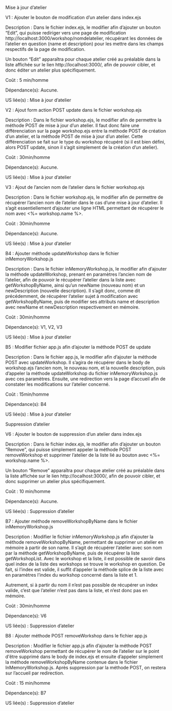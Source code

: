 Mise à jour d’atelier

V1 : Ajouter le bouton de modification d’un atelier dans index.ejs

Description : Dans le fichier index.ejs, le modifier afin d’ajouter un bouton “Edit”, qui puisse rediriger vers une page de modification http://localhost:3000/workshop/nomdelatelier, récupérant les données de l’atelier en question (name et description) pour les mettre dans les champs respectifs de la page de modification. 

Un bouton “Edit” apparaîtra pour chaque atelier créé au préalable dans la liste affichée sur le lien http://localhost:3000/, afin de pouvoir cibler, et donc éditer un atelier plus spécifiquement.

Coût : 5 min/homme

Dépendance(s): Aucune.

US liée(s)  : Mise à jour d’atelier

V2 : Ajout form action POST update dans le fichier workshop.ejs

Description : Dans le fichier workshop.ejs, le modifier afin de permettre la méthode POST de mise à jour d’un atelier. Il faut donc faire une différenciation sur la page workshop.ejs entre la méthode POST de création d’un atelier, et la méthode POST de mise à jour d’un atelier. Cette différenciation se fait sur le type du workshop récupéré (si il est bien défini, alors POST update, sinon il s’agit simplement de la création d’un atelier).

Coût : 30min/homme

Dépendance(s): Aucune.

US liée(s)  : Mise à jour d’atelier

V3 : Ajout de l’ancien nom de l’atelier dans le fichier workshop.ejs

Description : Dans le fichier workshop.ejs, le modifier afin de permettre de récupérer l’ancien nom de l’atelier dans le cas d’une mise à jour d’atelier. Il s’agit essentiellement d’ajouter une ligne HTML permettant de récupérer le nom avec <%= workshop.name %>.

Coût : 30min/homme

Dépendance(s): Aucune.

US liée(s)  : Mise à jour d’atelier

B4 : Ajouter méthode updateWorkshop dans le fichier inMemoryWorkshop.js

Description : Dans le fichier inMemoryWorkshop.js, le modifier afin d’ajouter la méthode updateWorkshop, prenant en paramètres l’ancien nom de l’atelier, afin de pouvoir le récupérer l’atelier dans la liste avec getWorkshopByName, ainsi qu’un newName (nouveau nom) et un newDescription (nouvelle description). Il s’agit donc, comme dit précédemment, de récupérer l’atelier sujet à modification avec getWorkshopByName, puis de modifier ses attributs name et description avec newName et newDescription respectivement en mémoire.

Coût : 30min/homme

Dépendance(s): V1, V2, V3

US liée(s)  : Mise à jour d’atelier

B5 : Modifier fichier app.js afin d’ajouter la méthode POST de update

Description : Dans le fichier app.js, le modifier afin d’ajouter la méthode POST avec updateWorkshop. Il s’agira de récupérer dans le body de workshop.ejs l’ancien nom, le nouveau nom, et la nouvelle description, puis d’appeler la méthode updateWorkshop du fichier inMemoryWorkshop.js avec ces paramètres. Ensuite, une redirection vers la page d’accueil afin de constater les modifications sur l’atelier concerné.

Coût : 15min/homme

Dépendance(s): B4

US liée(s)  : Mise à jour d’atelier

Suppression d’atelier

V6 : Ajouter le bouton de suppression d’un atelier dans index.ejs

Description : Dans le fichier index.ejs, le modifier afin d’ajouter un bouton “Remove”, qui puisse simplement appeler la méthode POST removeWorkshop et supprimer l’atelier de la liste lié au bouton avec <%= workshop.name %>.

Un bouton “Remove” apparaîtra pour chaque atelier créé au préalable dans la liste affichée sur le lien http://localhost:3000/, afin de pouvoir cibler, et donc supprimer un atelier plus spécifiquement.

Coût : 10 min/homme

Dépendance(s): Aucune.

US liée(s)  : Suppression d’atelier

B7 : Ajouter méthode removeWorkshopByName dans le fichier inMemoryWorkshop.js


Description :  Modifier le fichier inMemoryWorkshop.js afin d’ajouter la méthode removeWorkshopByName, permettant de supprimer un atelier en mémoire à partir de son name. Il s’agit de récupérer l’atelier avec son nom par la méthode getWorkshopByName, puis de récupérer la liste getWorkshopList. Avec le workshop et la liste, il est possible de savoir dans quel index de la liste des workshops se trouve le workshop en question. De fait, si l’index est valide, il suffit d’appeler la méthode splice de la liste avec en paramètres l’index du workshop concerné dans la liste et 1. 

Autrement, si à partir du nom il n’est pas possible de récupérer un index valide, c’est que l’atelier n’est pas dans la liste, et n’est donc pas en mémoire.

Coût : 30min/homme 

Dépendance(s): V6

US liée(s)  : Suppression d’atelier

B8 : Ajouter méthode POST removeWorkshop dans le fichier app.js

Description : Modifier le fichier app.js afin d’ajouter la méthode POST removeWorkshop permettant de récupérer le nom de l’atelier sur le point d'être supprimé dans le body de index.ejs et ensuite d’appeler simplement la méthode removeWorkshopByName contenue dans le fichier InMemoryWorkshop.js. Après suppression par la méthode POST, on restera sur l’accueil par redirection.

Coût : 15 min/homme

Dépendance(s): B7

US liée(s)  : Suppression d’atelier



